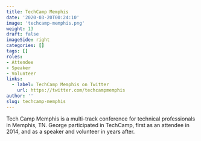 ```yaml
---
title: TechCamp Memphis
date: '2020-03-20T00:24:10'
image: 'techcamp-memphis.png'
weight: 13
draft: false
imageSide: right
categories: []
tags: []
roles: 
- Attendee
- Speaker
- Volunteer
links:
  - label: TechCamp Memphis on Twitter
    url: https://twitter.com/techcampmemphis
author: ''
slug: techcamp-memphis
---
```


Tech Camp Memphis is a multi-track conference for technical professionals in
Memphis, TN. George participated in TechCamp, first as an attendee in 2014,
and as a speaker and volunteer in years after.
